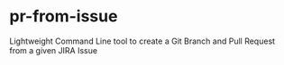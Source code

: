 # pr-from-issue
Lightweight Command Line tool to create a Git Branch and Pull Request from a given JIRA Issue
